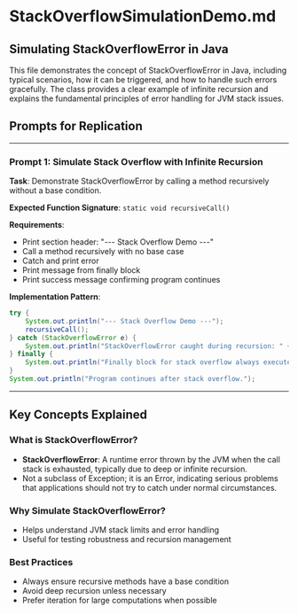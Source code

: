 # StackOverflowSimulationDemo.md

## Simulating StackOverflowError in Java

This file demonstrates the concept of StackOverflowError in Java, including typical scenarios, how it can be triggered, and how to handle such errors gracefully. The class provides a clear example of infinite recursion and explains the fundamental principles of error handling for JVM stack issues.

## Prompts for Replication
---

### Prompt 1: Simulate Stack Overflow with Infinite Recursion
**Task**: Demonstrate StackOverflowError by calling a method recursively without a base condition.

**Expected Function Signature**: `static void recursiveCall()`

**Requirements**:
- Print section header: "--- Stack Overflow Demo ---"
- Call a method recursively with no base case
- Catch and print error
- Print message from finally block
- Print success message confirming program continues

**Implementation Pattern**:
```java
try {
    System.out.println("--- Stack Overflow Demo ---");
    recursiveCall();
} catch (StackOverflowError e) {
    System.out.println("StackOverflowError caught during recursion: " + e);
} finally {
    System.out.println("Finally block for stack overflow always executes.\n");
}
System.out.println("Program continues after stack overflow.");
```

---

## Key Concepts Explained

### What is StackOverflowError?
- **StackOverflowError**: A runtime error thrown by the JVM when the call stack is exhausted, typically due to deep or infinite recursion.
- Not a subclass of Exception; it is an Error, indicating serious problems that applications should not try to catch under normal circumstances.

### Why Simulate StackOverflowError?
- Helps understand JVM stack limits and error handling
- Useful for testing robustness and recursion management

### Best Practices
- Always ensure recursive methods have a base condition
- Avoid deep recursion unless necessary
- Prefer iteration for large computations when possible

